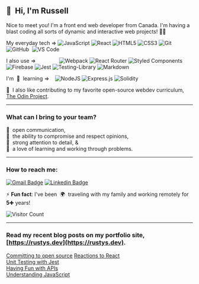 ## 👋&nbsp; Hi, I'm Russell

Nice to meet you! I'm a front end web developer from Canada. I'm having a blast coding all sorts of dynamic and interactive web projects! 🚀😃  


My everyday tech =>&nbsp;![JavaScript](https://img.shields.io/badge/-JavaScript-black?style=plastic&logo=javascript)&nbsp;![React](https://img.shields.io/badge/-React-black?style=plastic&logo=react)&nbsp;![HTML5](https://img.shields.io/badge/-HTML5-E34F26?style=plastic&logo=html5&logoColor=white)&nbsp;![CSS3](https://img.shields.io/badge/-CSS3-1572B6?style=plastic&logo=css3)&nbsp;![Git](https://img.shields.io/badge/-Git-black?style=plastic&logo=git)&nbsp;![GitHub](https://img.shields.io/badge/-GitHub-181717?style=plastic&logo=github)&nbsp;  ![VS Code](https://img.shields.io/badge/-VS%20Code-007ACC?style=plastic&logo=visual-studio-code)

I also use =>&nbsp;&nbsp;&nbsp;&nbsp;&nbsp;&nbsp;&nbsp;&nbsp;&nbsp;&nbsp;&nbsp;&nbsp;&nbsp;&nbsp;&nbsp;&nbsp;![Webpack](https://img.shields.io/badge/webpack-%238DD6F9.svg?style=plastic&logo=webpack&logoColor=black)&nbsp;![React Router](https://img.shields.io/badge/React_Router-CA4245?style=plastic&logo=react-router&logoColor=white)&nbsp;![Styled Components](https://img.shields.io/badge/styled--components-DB7093?style=plastic&logo=styled-components&logoColor=white)&nbsp;![Firebase](https://img.shields.io/badge/firebase-%23039BE5.svg?style=plastic&logo=firebase)&nbsp;![Jest](https://img.shields.io/badge/-jest-%23C21325?style=plastic&logo=jest&logoColor=white)&nbsp;![Testing-Library](https://img.shields.io/badge/-TestingLibrary-%23E33332?style=plastic&logo=testing-library&logoColor=white)&nbsp;![Markdown](https://img.shields.io/badge/markdown-%23000000.svg?style=plastic&logo=markdown&logoColor=white)

I'm &nbsp;🌱&nbsp; learning =>&nbsp;&nbsp;&nbsp;&nbsp;![NodeJS](https://img.shields.io/badge/node.js-6DA55F?style=plastic&logo=node.js&logoColor=white)&nbsp;![Express.js](https://img.shields.io/badge/express.js-%23404d59.svg?style=plastic&logo=express&logoColor=%2361DAFB)&nbsp;![Solidity](https://img.shields.io/badge/Solidity-%23363636.svg?style=plastic&logo=solidity&logoColor=white)  

🙌&nbsp; I also like contributing to my favorite open-source webdev curriculum, [The Odin Project](https://github.com/TheOdinProject).  

-----

### What can I bring to your team?

📡 &nbsp;open communication,  
🤝 &nbsp;the ability to compromise and respect opinions,  
👀 &nbsp;strong attention to detail, &  
🧩 &nbsp;a love of learning and working through problems.

-----


### How to reach me:

[![Gmail Badge](https://img.shields.io/badge/-russ.salonen@gmail.com-c14438?style=plastic&logo=Gmail&logoColor=white&link=mailto:russ.salonen@gmail.com)](mailto:russ.salonen@gmail.com)&nbsp;[![Linkedin Badge](https://img.shields.io/badge/-Russell_Salonen-blue?style=plastic&logo=Linkedin&logoColor=white&link=https://www.linkedin.com/in/russell-salonen-721513216/)](https://www.linkedin.com/in/russell-salonen-721513216/)

⚡️ **Fun fact**: I've been&nbsp; 🌍 &nbsp;traveling with my family and working remotely for&nbsp; **5️**✚ years!  

![Visitor Count](https://profile-counter.glitch.me/{rusty-reebs}/count.svg)

-----

### Read my recent blog posts on my portfolio site, [https://rustys.dev](https://rustys.dev).  

[Committing to open source](https://rustys.dev/2021/12/13/committing-to-open-source.html)
[Reactions to React](https://rustys.dev/2021/11/13/reactions-to-react.html)  
[Unit Testing with Jest](https://rustys.dev/2021/10/18/unit-testing-with-jest.html)  
[Having Fun with APIs](https://rustys.dev/2021/10/05/having-fun-with-apis.html)  
[Understanding JavaScript](https://rustys.dev/2021/09/11/understanding-javascript.html)

